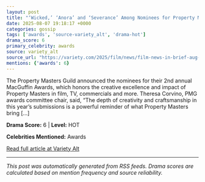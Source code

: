 ```yaml
---
layout: post
title: "‘Wicked,’ ‘Anora’ and ‘Severance’ Among Nominees for Property Masters Guild Awards – Film News in Brief"
date: 2025-08-07 19:18:17 +0000
categories: gossip
tags: ['awards', 'source-variety_alt', 'drama-hot']
drama_score: 6
primary_celebrity: awards
source: variety_alt
source_url: "https://variety.com/2025/film/news/film-news-in-brief-aug-4-2025-1236477799/"
mentions: {'awards': 6}
---
```


The Property Masters Guild announced the nominees for their 2nd annual MacGuffin Awards, which honors the creative excellence and impact of Property Masters in film, TV, commercials and more. Theresa Corvino, PMG awards committee chair, said, “The depth of creativity and craftsmanship in this year’s submissions is a powerful reminder of what Property Masters bring [&#8230;]

**Drama Score:** 6 | **Level:** HOT

**Celebrities Mentioned:** Awards

[Read full article at Variety Alt](https://variety.com/2025/film/news/film-news-in-brief-aug-4-2025-1236477799/)

---
*This post was automatically generated from RSS feeds. Drama scores are calculated based on mention frequency and source reliability.*
